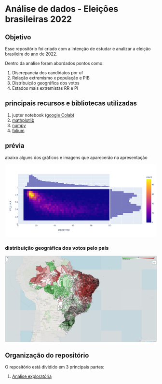 # Análise de dados - Eleições brasileiras 2022

## Objetivo

Esse repositório foi criado com a intenção de estudar e analizar a eleição brasileira do ano de 2022.

Dentro da análise foram abordados pontos como:

1. Discrepancia dos candidatos por uf
2. Relação extremismo x população e PIB
3. Distribuição geográfica dos votos
4. Estados mais extremistas RR e PI

## principais recursos e bibliotecas utilizadas

1. jupter notebook ([google Colab](https://colab.research.google.com/))
2. [mathplotlib](https://matplotlib.org/)
3. [numpy](https://numpy.org/)
4. [folium](https://github.com/python-visualization/folium)

## prévia

abaixo alguns dos gráficos e imagens que aparecerão na apresentação

<img src='RESULTADOS/IMAGENS/VOTOS X PIB PER VOTO densidade.png'>

### distribuição geográfica dos votos pelo país

<img src='RESULTADOS/IMAGENS/mapa panorama brasileiro.png'>


## Organização do repositório

O repositório está dividido em 3 principais partes:

1. [Análise exploratória](https://github.com/luisArthurRodriguesDaSilva/analise-eleicoes-brasileiras-2022/blob/master/processo/explorat%C3%B3ria.ipynb)
